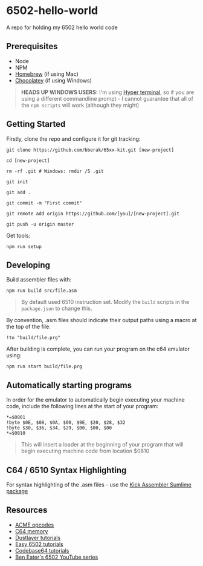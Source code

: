 # 6502-hello-world

A repo for holding my 6502 hello world code

## Prerequisites

- Node
- NPM
- [Homebrew](https://brew.sh/) (if using Mac)
- [Chocolatey](https://chocolatey.org/) (if using Windows)

> **HEADS UP WINDOWS USERS:** I'm using [Hyper terminal](https://hyper.is/), so if you are using a different commandline prompt - I cannot guarantee that all of the `npm scripts` will work (although they might)

## Getting Started

Firstly, clone the repo and configure it for git tracking:

```
git clone https://github.com/bberak/65xx-kit.git [new-project]

cd [new-project]

rm -rf .git # Windows: rmdir /S .git

git init

git add .

git commit -m "First commit"

git remote add origin https://github.com/[you]/[new-project].git

git push -u origin master
```

Get tools:

```
npm run setup
```

## Developing

Build assembler files with:

```
npm run build src/file.asm
```
> By default used 6510 instruction set. Modify the `build` scripts in the `package.json` to change this.

By convention, .asm files should indicate their output paths using a macro at the top of the file:

```
!to "build/file.prg"
```

After building is complete, you can run your program on the c64 emulator using:

```
npm run start build/file.prg
```

## Automatically starting programs

In order for the emulator to automatically begin executing your machine code, include the following lines at the start of your program:

```
*=$0801
!byte $0E, $08, $0A, $00, $9E, $20, $28, $32
!byte $30, $36, $34, $29, $00, $00, $00
*=$0810  
```

> This will insert a loader at the beginning of your program that will begin executing machine code from location $0810

## C64 / 6510 Syntax Highlighting

For syntax highlighting of the .asm files - use the [Kick Assembler Sumlime package](https://packagecontrol.io/packages/Kick%20Assembler%20(C64))

## Resources

- [ACME opcodes](http://www.cbmhardware.de/show.php?r=14&id=7)
- [C64 memory](https://dustlayer.com/c64-architecture/2013/4/13/ram-under-rom)
- [Dustlayer tutorials](https://dustlayer.com/c64-coding-tutorials/2013/2/17/a-simple-c64-intro)
- [Easy 6502 tutorials](https://skilldrick.github.io/easy6502/)
- [Codebase64 tutorials](https://codebase64.org/doku.php?id=base:machine_language_tutorial)
- [Ben Eater's 6502 YouTube series](https://www.youtube.com/watch?v=LnzuMJLZRdU&list=PLowKtXNTBypFbtuVMUVXNR0z1mu7dp7eH)



